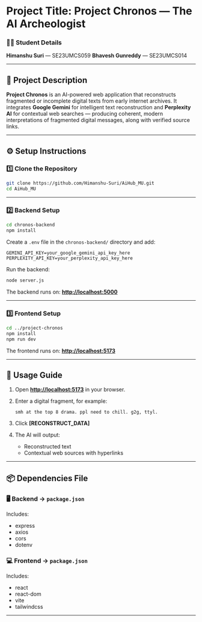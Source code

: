 

# Project Title: Project Chronos — The AI Archeologist

### 👩‍💻 Student Details

**Himanshu Suri** — SE23UMCS059
**Bhavesh Gunreddy** — SE23UMCS014

---

## 📘 Project Description

**Project Chronos** is an AI-powered web application that reconstructs fragmented or incomplete digital texts from early internet archives.
It integrates **Google Gemini** for intelligent text reconstruction and **Perplexity AI** for contextual web searches — producing coherent, modern interpretations of fragmented digital messages, along with verified source links.

---

## ⚙️ Setup Instructions

### 1️⃣ Clone the Repository

```bash
git clone https://github.com/Himanshu-Suri/AiHub_MU.git
cd AiHub_MU
```

---

### 2️⃣ Backend Setup

```bash
cd chronos-backend
npm install
```

Create a `.env` file in the `chronos-backend/` directory and add:

```
GEMINI_API_KEY=your_google_gemini_api_key_here
PERPLEXITY_API_KEY=your_perplexity_api_key_here
```

Run the backend:

```bash
node server.js
```

The backend runs on: **[http://localhost:5000](http://localhost:5000)**

---

### 3️⃣ Frontend Setup

```bash
cd ../project-chronos
npm install
npm run dev
```

The frontend runs on: **[http://localhost:5173](http://localhost:5173)**

---

## 🚀 Usage Guide

1. Open **[http://localhost:5173](http://localhost:5173)** in your browser.
2. Enter a digital fragment, for example:

   ```
   smh at the top 8 drama. ppl need to chill. g2g, ttyl.
   ```
3. Click **[RECONSTRUCT_DATA]**
4. The AI will output:

   * Reconstructed text
   * Contextual web sources with hyperlinks

---

## 📦 Dependencies File

### 🖥 Backend → `package.json`

Includes:

* express
* axios
* cors
* dotenv

### 💻 Frontend → `package.json`

Includes:

* react
* react-dom
* vite
* tailwindcss

---

